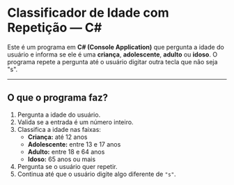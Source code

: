 # Classificador de Idade com Repetição — C#

Este é um programa em **C# (Console Application)** que pergunta a idade do usuário e informa se ele é uma **criança**, **adolescente**, **adulto** ou **idoso**. O programa repete a pergunta até o usuário digitar outra tecla que não seja "s".

---

## O que o programa faz?

1. Pergunta a idade do usuário.
2. Valida se a entrada é um número inteiro.
3. Classifica a idade nas faixas:
   - **Criança:** até 12 anos  
   - **Adolescente:** entre 13 e 17 anos  
   - **Adulto:** entre 18 e 64 anos  
   - **Idoso:** 65 anos ou mais  
4. Pergunta se o usuário quer repetir.
5. Continua até que o usuário digite algo diferente de `"s"`.